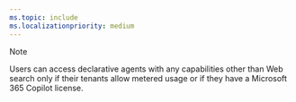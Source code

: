 ```yaml
---
ms.topic: include
ms.localizationpriority: medium
---
```


<!-- markdownlint-disable MD041 -->

> [!NOTE]
> Users can access declarative agents with any capabilities other than Web search only if their tenants allow metered usage or if they have a Microsoft 365 Copilot license.

